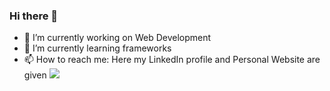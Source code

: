 ### Hi there 👋
- 🔭 I’m currently working on Web Development
- 🌱 I’m currently learning frameworks
- 📫 How to reach me: Here my LinkedIn profile and Personal Website are given
![](https://komarev.com/ghpvc/?username=emonsingha209&color=blueviolet&style=for-the-badge)
